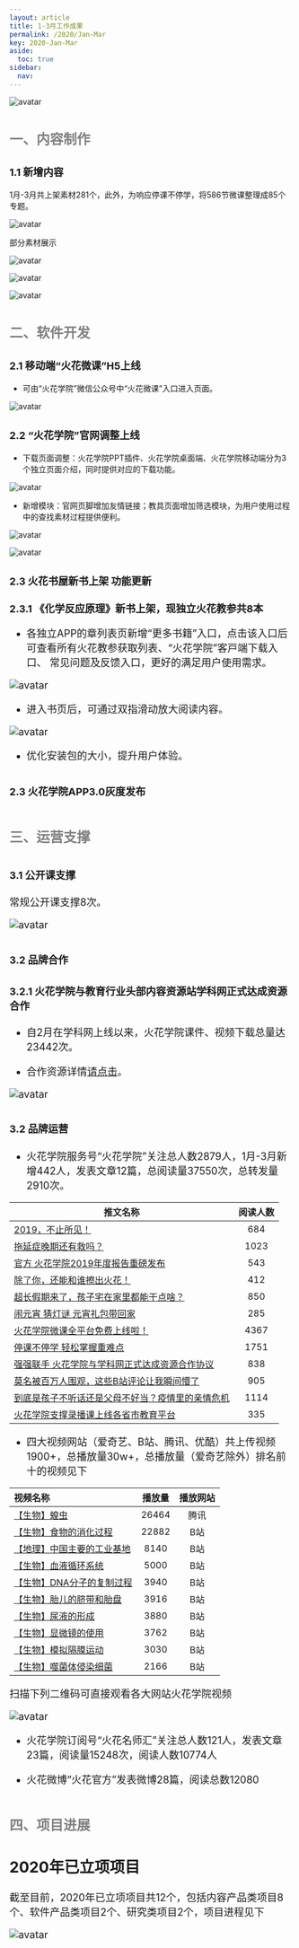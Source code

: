 ```yaml
---
layout: article
title: 1-3月工作成果
permalink: /2020/Jan-Mar
key: 2020-Jan-Mar
aside:
  toc: true
sidebar:
  nav: 
---
```


<bro/><bro/>

![avatar](images/202003010101.png)

# <font size="5" color="gray">一、内容制作</font>

## <font size="4" >1.1 新增内容</font>

1月-3月共上架素材281个，此外，为响应停课不停学，将586节微课整理成85个专题。

![avatar](images/202003002.png)

部分素材展示

![avatar](images/20200303.png)

![avatar](images/20200304.png)

![avatar](images/20200305.png)

# <font size="5" color="gray">二、软件开发</font>

## <font size="4" >2.1 移动端“火花微课”H5上线</font>

- 可由“火花学院”微信公众号中“火花微课”⼊⼝进⼊页面。

![avatar](images/20200306.png)

## <font size="4" >2.2 “火花学院”官网调整上线</font>

- 下载页面调整：火花学院PPT插件、火花学院桌⾯端、火花学院移动端分为3个独立页面介绍，同时提供对应的下载功能。

![avatar](images/20200307.png)

- 新增模块：官网页脚增加友情链接；教具页面增加筛选模块，为用户使用过程中的查找素材过程提供便利。

![avatar](images/20200308001.png)

![avatar](images/20200308.png)

## <font size="4" >2.3 火花书屋新书上架 功能更新</font>

### <font size="4" >2.3.1 《化学反应原理》新书上架，现独立火花教参共8本

- 各独立APP的章列表页新增“更多书籍”入口，点击该入口后可查看所有火花教参获取列表、“⽕花学院”客⼾端下载⼊⼝、 常见问题及反馈入口，更好的满足用户使用需求。

![avatar](images/2020030901.png)

- 进入书页后，可通过双指滑动放⼤阅读内容。

![avatar](images/2020030902.png)

- 优化安装包的大小，提升用户体验。

## <font size="4" >2.3 火花学院APP3.0灰度发布</font>

# <font size="5" color="gray">三、运营支撑</font>

## <font size="4" >3.1 公开课支撑</font>

常规公开课支撑8次。

![avatar](images/20200310.png)

## <font size="4" >3.2 品牌合作</font>

### <font size="4" >3.2.1 火花学院与教育行业头部内容资源站学科网正式达成资源合作</font> 

- 自2月在学科网上线以来，火花学院课件、视频下载总量达23442次。

- 合作资源详情[请点击](http://www.zxxk.com/organ/267/)。

![avatar](images/20200314.png)

## <font size="4" >3.2 品牌运营</font>

- 火花学院服务号“火花学院”关注总人数2879人，1月-3月新增442人，发表文章12篇，总阅读量37550次，总转发量2910次。

| 推文名称 |  阅读人数  | 
|-------------|:------:|
[2019，不止所见！](https://mp.weixin.qq.com/s/4fLofpuI_cQiNm9Xiu-i_A)|	684|
[拖延症晚期还有救吗？](https://mp.weixin.qq.com/s/-SQoOheZb5vKNKthAzd68g)|	1023|
[官方 火花学院2019年度报告重磅发布](https://mp.weixin.qq.com/s/gkr2eSMAioE38leC9ej-yg)|	543|
[除了你，还能和谁擦出火花！](https://mp.weixin.qq.com/s/dstIToTtrFKgrKLRAe3STw)|	412|
[超长假期来了，孩子宅在家里都能干点啥？](https://mp.weixin.qq.com/s/8s22HN3PexTE0oMy323Vfg)|	850|
[闹元宵 猜灯谜 元宵礼包带回家](https://mp.weixin.qq.com/s/AV7eKx8MDnZLpo2ePFxa9A)|	285|
[火花学院微课全平台免费上线啦！](https://mp.weixin.qq.com/s/4kj6ofPltC6lywC2lUUWUQ)|4367|
[停课不停学 轻松掌握重难点](https://mp.weixin.qq.com/s/pBfdBw8V5jlxYL4qIE4__A)|	1751|
[强强联手 火花学院与学科网正式达成资源合作协议](https://mp.weixin.qq.com/s/oax-1ziaOgueOnS-J6towQ)|	838|
[莫名被百万人围观，这些B站评论让我瞬间懵了](https://mp.weixin.qq.com/s/L1SwrHHWjD2v8sLGh0fvHA)|	905|
[到底是孩子不听话还是父母不好当？疫情里的亲情危机](https://mp.weixin.qq.com/s/nODxoR2f1vPaLOh9f1xUHg)|	1114|
[火花学院支撑录播课上线各省市教育平台](https://mp.weixin.qq.com/s/cNbYWrz5lMg9voMlaWBy-Q)|	335|

- 四大视频网站（爱奇艺、B站、腾讯、优酷）共上传视频1900+，总播放量30w+，总播放量（爱奇艺除外）排名前十的视频见下

| 视频名称 | 播放量 | 播放网站|
|:-------------|:------:|:-----:|
|[【生物】蝗虫](https://page.om.qq.com/page/OkXD86T61FYhyyaOfqogj3Mw0)|26464|腾讯|
|[【生物】食物的消化过程](https://www.bilibili.com/video/BV1Z741157an)|22882|B站|
|[【地理】中国主要的工业基地](https://www.bilibili.com/video/BV1n7411g7ej)|8140|B站|
|[【生物】血液循环系统](https://www.bilibili.com/video/BV1o741157kv)|5000|B站|
|[【生物】DNA分子的复制过程](https://www.bilibili.com/video/BV1o741157kv)|3940|B站|
|[【生物】胎儿的脐带和胎盘](https://www.bilibili.com/video/BV1o741157ud)|3916|B站|
|[【生物】尿液的形成](https://www.bilibili.com/video/BV1f7411575C)|3880|B站|
|[【生物】显微镜的使用](https://www.bilibili.com/video/BV15741157nN)|3762|B站|
|[【生物】模拟隔膜运动](https://www.bilibili.com/video/BV1Z741157xZ)|3030|B站|
|[【生物】噬菌体侵染细菌](https://www.bilibili.com/video/BV14E41137Zq)|2166|B站|

扫描下列二维码可直接观看各大网站火花学院视频

![avatar](images/20200313.png)

- 火花学院订阅号“火花名师汇”关注总人数121人，发表文章23篇，阅读量15248次，阅读人数10774人

- 火花微博“火花官方”发表微博28篇，阅读总数12080

# <font size="5" color="gray">四、项目进展</font>

## 2020年已立项项目

截至目前，2020年已立项项目共12个，包括内容产品类项目8个、软件产品类项目2个、研究类项目2个，项目进程见下
 
![avatar](images/2020031501.png)





